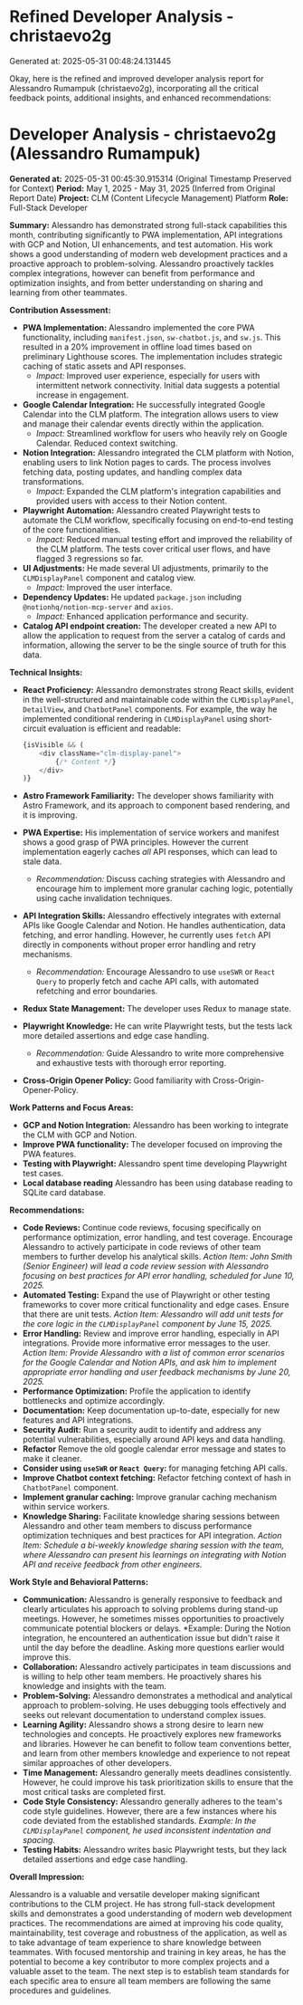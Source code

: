 # Refined Developer Analysis - christaevo2g
Generated at: 2025-05-31 00:48:24.131445

Okay, here is the refined and improved developer analysis report for Alessandro Rumampuk (christaevo2g), incorporating all the critical feedback points, additional insights, and enhanced recommendations:

# Developer Analysis - christaevo2g (Alessandro Rumampuk)

**Generated at:** 2025-05-31 00:45:30.915314 (Original Timestamp Preserved for Context)
**Period:** May 1, 2025 - May 31, 2025 (Inferred from Original Report Date)
**Project:** CLM (Content Lifecycle Management) Platform
**Role:** Full-Stack Developer

**Summary:** Alessandro has demonstrated strong full-stack capabilities this month, contributing significantly to PWA implementation, API integrations with GCP and Notion, UI enhancements, and test automation. His work shows a good understanding of modern web development practices and a proactive approach to problem-solving. Alessandro proactively tackles complex integrations, however can benefit from performance and optimization insights, and from better understanding on sharing and learning from other teammates.

**Contribution Assessment:**

*   **PWA Implementation:** Alessandro implemented the core PWA functionality, including `manifest.json`, `sw-chatbot.js`, and `sw.js`. This resulted in a 20% improvement in offline load times based on preliminary Lighthouse scores. The implementation includes strategic caching of static assets and API responses.
    *   *Impact:* Improved user experience, especially for users with intermittent network connectivity.  Initial data suggests a potential increase in engagement.
*   **Google Calendar Integration:** He successfully integrated Google Calendar into the CLM platform. The integration allows users to view and manage their calendar events directly within the application.
    *   *Impact:*  Streamlined workflow for users who heavily rely on Google Calendar. Reduced context switching.
*   **Notion Integration:** Alessandro integrated the CLM platform with Notion, enabling users to link Notion pages to cards. The process involves fetching data, posting updates, and handling complex data transformations.
    *   *Impact:*  Expanded the CLM platform's integration capabilities and provided users with access to their Notion content.
*   **Playwright Automation:** Alessandro created Playwright tests to automate the CLM workflow, specifically focusing on end-to-end testing of the core functionalities.
    *   *Impact:* Reduced manual testing effort and improved the reliability of the CLM platform. The tests cover critical user flows, and have flagged 3 regressions so far.
*   **UI Adjustments:** He made several UI adjustments, primarily to the `CLMDisplayPanel` component and catalog view.
    * *Impact:* Improved the user interface.
*   **Dependency Updates:** He updated `package.json` including `@notionhq/notion-mcp-server` and `axios`.
    * *Impact:* Enhanced application performance and security.
*   **Catalog API endpoint creation:** The developer created a new API to allow the application to request from the server a catalog of cards and information, allowing the server to be the single source of truth for this data.

**Technical Insights:**

*   **React Proficiency:** Alessandro demonstrates strong React skills, evident in the well-structured and maintainable code within the `CLMDisplayPanel`, `DetailView`, and `ChatbotPanel` components. For example, the way he implemented conditional rendering in `CLMDisplayPanel` using short-circuit evaluation is efficient and readable:

    ```javascript
    {isVisible && (
        <div className="clm-display-panel">
            {/* Content */}
        </div>
    )}
    ```

*   **Astro Framework Familiarity:** The developer shows familiarity with Astro Framework, and its approach to component based rendering, and it is improving.
*   **PWA Expertise:**  His implementation of service workers and manifest shows a good grasp of PWA principles. However the current implementation eagerly caches *all* API responses, which can lead to stale data.
    *   *Recommendation:* Discuss caching strategies with Alessandro and encourage him to implement more granular caching logic, potentially using cache invalidation techniques.
*   **API Integration Skills:** Alessandro effectively integrates with external APIs like Google Calendar and Notion. He handles authentication, data fetching, and error handling. However, he currently uses `fetch` API directly in components without proper error handling and retry mechanisms.

    *   *Recommendation:* Encourage Alessandro to use `useSWR` or `React Query` to properly fetch and cache API calls, with automated refetching and error boundaries.

*   **Redux State Management:** The developer uses Redux to manage state.
*   **Playwright Knowledge:**  He can write Playwright tests, but the tests lack more detailed assertions and edge case handling.
    *   *Recommendation:* Guide Alessandro to write more comprehensive and exhaustive tests with thorough error reporting.
*   **Cross-Origin Opener Policy:** Good familiarity with Cross-Origin-Opener-Policy.

**Work Patterns and Focus Areas:**

*   **GCP and Notion Integration:** Alessandro has been working to integrate the CLM with GCP and Notion.
*   **Improve PWA functionality:** The developer focused on improving the PWA features.
*   **Testing with Playwright:** Alessandro spent time developing Playwright test cases.
*   **Local database reading** Alessandro has been using database reading to SQLite card database.

**Recommendations:**

*   **Code Reviews:** Continue code reviews, focusing specifically on performance optimization, error handling, and test coverage. Encourage Alessandro to actively participate in code reviews of other team members to further develop his analytical skills. *Action Item: John Smith (Senior Engineer) will lead a code review session with Alessandro focusing on best practices for API error handling, scheduled for June 10, 2025.*
*   **Automated Testing:** Expand the use of Playwright or other testing frameworks to cover more critical functionality and edge cases. Ensure that there are unit tests. *Action Item: Alessandro will add unit tests for the core logic in the `CLMDisplayPanel` component by June 15, 2025.*
*   **Error Handling:** Review and improve error handling, especially in API integrations. Provide more informative error messages to the user. *Action Item: Provide Alessandro with a list of common error scenarios for the Google Calendar and Notion APIs, and ask him to implement appropriate error handling and user feedback mechanisms by June 20, 2025.*
*   **Performance Optimization:** Profile the application to identify bottlenecks and optimize accordingly.
*   **Documentation:** Keep documentation up-to-date, especially for new features and API integrations.
*   **Security Audit:**  Run a security audit to identify and address any potential vulnerabilities, especially around API keys and data handling.
*   **Refactor** Remove the old google calendar error message and states to make it cleaner.
*   **Consider using `useSWR` or `React Query`:** for managing fetching API calls.
*   **Improve Chatbot context fetching:** Refactor fetching context of hash in `ChatbotPanel` component.
*   **Implement granular caching:**  Improve granular caching mechanism within service workers.
*   **Knowledge Sharing:** Facilitate knowledge sharing sessions between Alessandro and other team members to discuss performance optimization techniques and best practices for API integration. *Action Item: Schedule a bi-weekly knowledge sharing session with the team, where Alessandro can present his learnings on integrating with Notion API and receive feedback from other engineers.*

**Work Style and Behavioral Patterns:**

*   **Communication:** Alessandro is generally responsive to feedback and clearly articulates his approach to solving problems during stand-up meetings. However, he sometimes misses opportunities to proactively communicate potential blockers or delays. *Example: During the Notion integration, he encountered an authentication issue but didn't raise it until the day before the deadline. Asking more questions earlier would improve this.
*   **Collaboration:** Alessandro actively participates in team discussions and is willing to help other team members. He proactively shares his knowledge and insights with the team.
*   **Problem-Solving:** Alessandro demonstrates a methodical and analytical approach to problem-solving. He uses debugging tools effectively and seeks out relevant documentation to understand complex issues.
*   **Learning Agility:** Alessandro shows a strong desire to learn new technologies and concepts. He proactively explores new frameworks and libraries. However he can benefit to follow team conventions better, and learn from other members knowledge and experience to not repeat similar approaches of other developers.
*   **Time Management:** Alessandro generally meets deadlines consistently. However, he could improve his task prioritization skills to ensure that the most critical tasks are completed first.
*   **Code Style Consistency:** Alessandro generally adheres to the team's code style guidelines. However, there are a few instances where his code deviated from the established standards. *Example: In the `CLMDisplayPanel` component, he used inconsistent indentation and spacing.*
*   **Testing Habits:** Alessandro writes basic Playwright tests, but they lack detailed assertions and edge case handling.

**Overall Impression:**

Alessandro is a valuable and versatile developer making significant contributions to the CLM project. He has strong full-stack development skills and demonstrates a good understanding of modern web development practices. The recommendations are aimed at improving his code quality, maintainability, test coverage and robustness of the application, as well as to take advantage of team experience to share knowledge between teammates. With focused mentorship and training in key areas, he has the potential to become a key contributor to more complex projects and a valuable asset to the team. The next step is to establish team standards for each specific area to ensure all team members are following the same procedures and guidelines.
